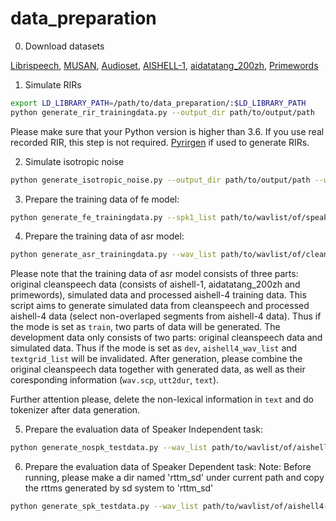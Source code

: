 # data_preparation
0. Download datasets

[Librispeech](http://www.openslr.org/12/), 
[MUSAN](http://www.openslr.org/17/), 
[Audioset](https://github.com/marc-moreaux/audioset_raw), 
[AISHELL-1](http://www.openslr.org/33/), 
[aidatatang_200zh](http://www.openslr.org/62/), 
[Primewords](http://www.openslr.org/47/)



1. Simulate RIRs
```bash 
export LD_LIBRARY_PATH=/path/to/data_preparation/:$LD_LIBRARY_PATH
python generate_rir_trainingdata.py --output_dir path/to/output/path
```
Please make sure that your Python version is higher than 3.6. If you use real recorded RIR, this step is not required. [Pyrirgen](https://github.com/phecda-xu/RIR-Generator) if used to generate RIRs.

2. Simulate isotropic noise

```bash 
python generate_isotropic_noise.py --output_dir path/to/output/path --wavnum 200
```

3. Prepare the training data of fe model:
```bash
python generate_fe_trainingdata.py --spk1_list path/to/wavlist/of/speaker1 --spk2_list path/to/wavlist/of/speaker2 --noise_list path/to/wavlist/of/noise --rir_list path/to/wavlist/of/rir --isotropic_list path/to/wavlist/of/isotropicnoise --mode train or dev --output_dir path/to/output/dir --wavnum we suggest 60000 for train and 3000 for dev
```

4. Prepare the training data of asr model:
```bash
python generate_asr_trainingdata.py --wav_list path/to/wavlist/of/cleanspeech --noise_list path/to/wavlist/of/noise --rir_list path/to/wavlist/of/rir --output_dir path/to/output/dir --mode train or dev --aishell4_wav_list path/to/wavlist/of/aishell-4/training/data --textgrid_list path/to/textgrid/list/of/aishell-4/training/data
```
Please note that the training data of asr model consists of three parts: original cleanspeech data (consists of aishell-1, aidatatang_200zh and primewords), simulated data and processed aishell-4 training data. This script aims to generate simulated data from cleanspeech and processed aishell-4 data (select non-overlaped segments from aishell-4 data). Thus if the mode is set as `train`, two parts of data will be generated. The development data only consists of two parts: original cleanspeech data and simulated data. Thus if the mode is set as `dev`, `aishell4_wav_list` and `textgrid_list` will be invalidated. After generation, please combine the original cleanspeech data together with generated data, as well as their coresponding information (`wav.scp`, `utt2dur`, `text`).

Further attention please, delete the non-lexical information in `text` and do tokenizer after data generation.

5. Prepare the evaluation data of Speaker Independent task:
```bash
python generate_nospk_testdata.py --wav_list path/to/wavlist/of/aishell4-test --textgrid_list path/to/textgridlist/of/aishell4-test --output_dir path/to/output/dir 
```

6. Prepare the evaluation data of Speaker Dependent task:
Note: Before running, please make a dir named 'rttm_sd' under current path and copy the rttms generated by sd system to 'rttm_sd'
```bash
python generate_spk_testdata.py --wav_list path/to/wavlist/of/aishell4-test --textgrid_list path/to/textgridlist/of/aishell4-test --output_dir path/to/output/dir 
```
